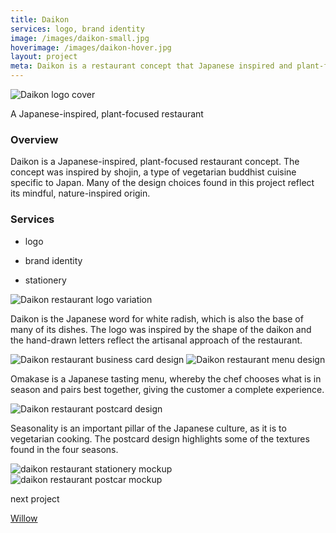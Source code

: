 ```yaml
---
title: Daikon
services: logo, brand identity
image: /images/daikon-small.jpg
hoverimage: /images/daikon-hover.jpg
layout: project
meta: Daikon is a restaurant concept that Japanese inspired and plant-focused. This is Janelle's branding for the restaurant.
---
```


<img class="img-flex load-hidden" src="{{ site.baseurl }}/images/daikon-1.jpg" alt="Daikon logo cover"/>

<div class="text-center pad-top-more gutter-custom">
  <p class="big">A Japanese-inspired, plant-focused restaurant</p>
</div>

<div class="grid project-text">
  <div class="unit xs-1 m-3-4">
    <h3>Overview</h3>
    <p class="pad-r push">Daikon is a Japanese-inspired, plant-focused restaurant concept. The concept was inspired by shojin, a type of vegetarian buddhist cuisine specific to Japan. Many of the design choices found in this project reflect its mindful, nature-inspired origin.</p>
  </div>
  <aside class="unit xs-1 m-1-4">
    <h3>Services</h3>
    <ul class="list-group">
      <li><p class="push-none">logo</p></li>
      <li><p class="push-none">brand identity</p></li>
      <li><p class="push-none">stationery</p></li>
    </ul>
  </aside>
</div>

<img class="img-flex load-hidden drop-shadow" src="{{ site.baseurl }}/images/daikon-2.jpg" alt="Daikon restaurant logo variation"/>
<p class="project-text">Daikon is the Japanese word for white radish, which is also the base of many of its dishes. The logo was inspired by the shape of the daikon and the hand-drawn letters reflect the artisanal approach of the restaurant.</p>
<img class="img-flex load-hidden drop-shadow push" src="{{ site.baseurl }}/images/daikon-4.jpg" alt="Daikon restaurant business card design"/>
<img class="img-flex load-hidden drop-shadow" src="{{ site.baseurl }}/images/daikon-5.jpg" alt="Daikon restaurant menu design"/>
<p class="project-text">Omakase is a Japanese tasting menu, whereby the chef chooses what is in season and pairs best together, giving the customer a complete experience.</p>
<img class="img-flex load-hidden drop-shadow push" src="{{ site.baseurl }}/images/daikon-6.jpg" alt="Daikon restaurant postcard design"/>
<p class="project-text">Seasonality is an important pillar of the Japanese culture, as it is to vegetarian cooking. The postcard design highlights some of the textures found in the four seasons.</p>
<img class="img-flex load-hidden drop-shadow push" src="{{ site.baseurl }}/images/daikon-7.jpg" alt="daikon restaurant stationery mockup"/>
<img class="img-flex load-hidden drop-shadow push" src="{{ site.baseurl }}/images/daikon-8.jpg" alt="daikon restaurant postcar mockup"/>

<div class="text-center pad-top-more push-more">
  <p class="big push-none">next project</p>
  <a class="big link-underline" href="{{ site.baseurl }}/projects/03-willow/">Willow</a>
</div>
